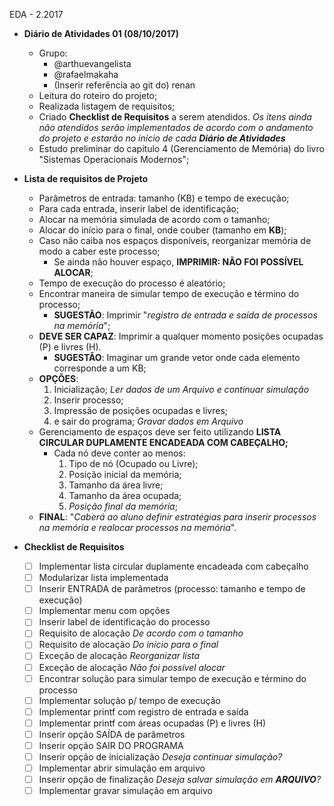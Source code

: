 EDA - 2.2017

* __Diário de Atividades 01 (08/10/2017)__
  * Grupo:
    * @arthuevangelista
  	* @rafaelmakaha
	* (Inserir referência ao git do) renan
  * Leitura do roteiro do projeto;
  * Realizada listagem de requisitos;
  * Criado __Checklist de Requisitos__ a serem atendidos. *Os itens ainda não atendidos serão implementados de acordo com o andamento do projeto e estarão no início de cada __Diário de Atividades__*
  * Estudo preliminar do capítulo 4 (Gerenciamento de Memória) do livro "Sistemas Operacionais Modernos";
	
* __Lista de requisitos de Projeto__
    * Parâmetros de entrada: tamanho (KB) e tempo de execução;
    * Para cada entrada, inserir label de identificação;
    * Alocar na memória simulada de acordo com o tamanho;
    * Alocar do início para o final, onde couber (tamanho em __KB__);
    * Caso não caiba nos espaços disponíveis, reorganizar memória de modo a caber este processo;
	    * Se ainda não houver espaço, __IMPRIMIR: NÃO FOI POSSÍVEL ALOCAR__;
	* Tempo de execução do processo é aleatório;
	* Encontrar maneira de simular tempo de execução e término do processo;
	    * __SUGESTÃO__: Imprimir "*registro de entrada e saída de processos na memória*";
	* __DEVE SER CAPAZ__: Imprimir a qualquer momento posições ocupadas (P) e livres (H).
	    * __SUGESTÃO__: Imaginar um grande vetor onde cada elemento corresponde a um KB;
	* __OPÇÕES__:
	    1. Inicialização; *Ler dados de um Arquivo e continuar simulação*
	    2. Inserir processo;
	    3. Impressão de posições ocupadas e livres;
	    4. e sair do programa; *Gravar dados em Arquivo*
	* Gerenciamento de espaços deve ser feito utilizando __LISTA CIRCULAR DUPLAMENTE ENCADEADA COM CABEÇALHO;__
	    * Cada nó deve conter ao menos:
	        1. Tipo de nó (Ocupado ou Livre);
			2. Posição inicial da memória;
			3. Tamanho da área livre;
			4. Tamanho da área ocupada;
			5. *Posição final da memória*;
	* __FINAL__: "*Caberá ao aluno definir estratégias para inserir processos na memória e realocar processos na memória*".



* __Checklist de Requisitos__
    - [ ] Implementar lista circular duplamente encadeada com cabeçalho
    - [ ] Modularizar lista implementada
    - [ ] Inserir ENTRADA de parâmetros (processo: tamanho e tempo de execução)
    - [ ] Implementar menu com opções
    - [ ] Inserir label de identificação do processo
    - [ ] Requisito de alocação *De acordo com o tamanho*
    - [ ] Requisito de alocação *Do início para o final*
    - [ ] Exceção de alocação *Reorganizar lista*
    - [ ] Exceção de alocação *Não foi possível alocar*
    - [ ] Encontrar solução para simular tempo de execução e término do processo
    - [ ] Implementar solução p/ tempo de execução
    - [ ] Implementar printf com registro de entrada e saída
    - [ ] Implementar printf com áreas ocupadas (P) e livres (H)
    - [ ] Inserir opção SAÍDA de parâmetros
    - [ ] Inserir opção SAIR DO PROGRAMA
    - [ ] Inserir opção de inicialização *Deseja continuar simulação?*
    - [ ] Implementar abrir simulação em arquivo
    - [ ] Inserir opção de finalização *Deseja salvar simulação em __ARQUIVO__?*
    - [ ] Implementar gravar simulação em arquivo
